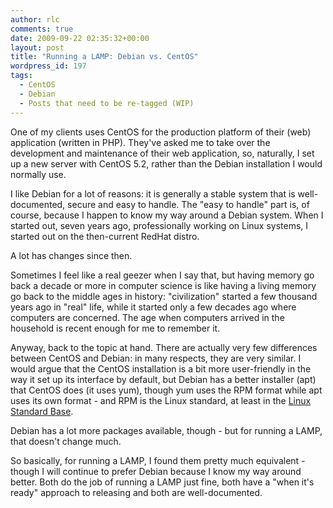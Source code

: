 ```yaml
---
author: rlc
comments: true
date: 2009-09-22 02:35:32+00:00
layout: post
title: "Running a LAMP: Debian vs. CentOS"
wordpress_id: 197
tags:
  - CentOS
  - Debian
  - Posts that need to be re-tagged (WIP)
---
```


One of my clients uses CentOS for the production platform of their (web) application (written in PHP). They've asked me to take over the development and maintenance of their web application, so, naturally, I set up a new server with CentOS 5.2, rather than the Debian installation I would normally use.

<!--more-->

I like Debian for a lot of reasons: it is generally a stable system that is well-documented, secure and easy to handle. The "easy to handle" part is, of course, because I happen to know my way around a Debian system. When I started out, seven years ago, professionally working on Linux systems, I started out on the then-current RedHat distro.

A lot has changes since then.

Sometimes I feel like a real geezer when I say that, but having memory go back a decade or more in computer science is like having a living memory go back to the middle ages in history: "civilization" started a few thousand years ago in "real" life, while it started only a few decades ago where computers are concerned. The age when computers arrived in the household is recent enough for me to remember it.

Anyway, back to the topic at hand. There are actually very few differences between CentOS and Debian: in many respects, they are very similar. I would argue that the CentOS installation is a bit more user-friendly in the way it set up its interface by default, but Debian has a better installer (apt) that CentOS does (it uses yum), though yum uses the RPM format while apt uses its own format - and RPM is the Linux standard, at least in the [Linux Standard Base](http://www.linuxfoundation.org/collaborate/workgroups/lsb).

Debian has a lot more packages available, though - but for running a LAMP, that doesn't change much.

So basically, for running a LAMP, I found them pretty much equivalent - though I will continue to prefer Debian because I know my way around better. Both do the job of running a LAMP just fine, both have a "when it's ready" approach to releasing and both are well-documented.
